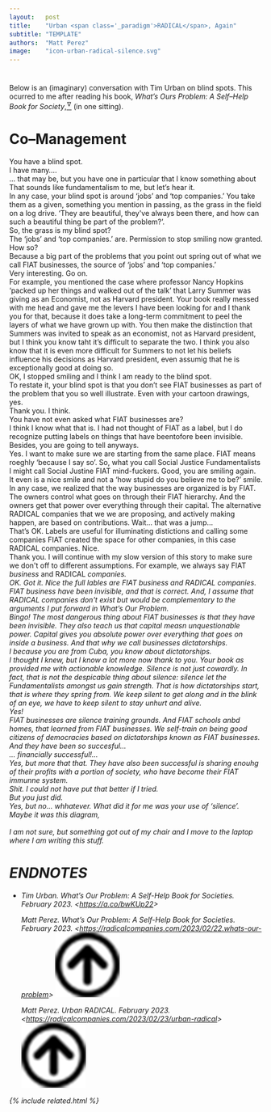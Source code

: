```yaml
---
layout:   post
title:    "Urban <span class='_paradigm'>RADICAL</span>, Again"
subtitle: "TEMPLATE"
authors:  "Matt Perez"
image:    "icon-urban-radical-silence.svg"
---
```


<div style="display:none;">
 <p>An (imaginary) conversation with Tim Urban on blind spots.</p>
</div>

<h1></h1>
 <p>Below is an (imaginary) conversation with Tim Urban on blind spots. This ocurred to me after reading his book, <em>What&rsquo;s Ours Problem: A Self&ndash;Help Book for Society</em>,<a href="#en01"><sup id="bm01">&hairsp;&nabla;&hairsp;</sup></a> (in one sitting).</p>

<h1>Co&ndash;Management</h1>
 <div class="_quotespan">You have a blind spot.</div>
 <div class="_quotespan">I have many&hellip;.</div>
 <div class="_quotespan">&hellip; that may be, but you have one in particular that I know something about</div>
 <div class="_quotespan">That sounds like fundamentalism to me, but let&rsquo;s hear it.</div>
 <div class="_quotespan">In any case, your blind spot is around &lsquo;jobs&rsquo; and &lsquo;top companies.&rsquo; You take them as a given, something you mention in passing, as the grass in the field on a log drive. &lsquo;They are beautiful, they've always been there, and how can such a beautiful thing be part of the problem?&rsquo;.</div>
 <div class="_quotespan">So, the grass is my blind spot?</div>
 <div class="_quotespan">The &lsquo;jobs&rsquo; and &lsquo;top companies.&rsquo; are. Permission to stop smiling now granted.</div>
 <div class="_quotespan">How so?</div>
 <div class="_quotespan">Because a big part of the problems that you point out spring out of what we call <span class="_paradigm">FIAT</span> businesses, the source of &lsquo;jobs&rsquo; and &lsquo;top companies.&rsquo;</div>
 <div class="_quotespan">Very interesting. Go on.</div>
 <div class="_quotespan">For example, you mentioned the case where professor Nancy Hopkins &lsquo;packed up her things and walked out of the talk&rsquo; that Larry Summer was giving as an Economist, not as Harvard president. Your book really messed with me head and gave me the levers I have been looking for and I thank you for that, because it does take a long-term commitment to peel the layers of what we have grown up with. You then make the distinction that Summers was invited to speak as an economist, not as Harvard president, but I think you know taht it&rsquo;s difficult to separate the two. I think you also know that it is even more difficult for Summers to not let his beliefs influence his decisions as Harvard president, even assumig that he is exceptionally good at doing so.</div>
 <div class="_quotespan">OK, I stopped smiling and I think I am ready to the blind spot.</div>
 <div class="_quotespan">To restate it, your blind spot is that you don&rsquo;t see <span class="_paradigm">FIAT</span> businesses as part of the problem that you so well illustrate. Even with your cartoon drawings, yes.</div>
 <div class="_quotespan">Thank you. I think.</div>
 <div class="_quotespan">You have not even asked what <span class="_paradigm">FIAT</span> businesses are?</div>
 <div class="_quotespan">I think I know what that is. I had not thought of <span class="_paradigm">FIAT</span> as a label, but I do recognize putting labels on things that have beentofore been invisible. Besides, you are going to tell anyways.</div>
 <div class="_quotespan">Yes. I want to make sure we are starting from the same place. <span class="_paradigm">FIAT</span> means roeghly &lsquo;because I say so&rsquo;. So, what you call Social Justice Fundamentalists I might call Social Justine <span class="_paradigm">FIAT</span> mind-fuckers. Good, you are smiling again.</div>
 <div class="_quotespan">It even is a nice smile and not a &lsquo;how stupid do you believe me to be?&rsquo; smile.</div>
 <div class="_quotespan">In any case, we realized that the way businesses are organized is by <span class="_paradigm">FIAT</span>. The owners control what goes on through their <span class="_paradigm">FIAT</span> hierarchy. And the owners get that power over everything through their capital. The alternative RADICAL companies that we we are proposing, and actively making happen, are based on contributions. Wait&hellip; that was a jump&hellip; </div>
 <div class="_quotespan">That&rsquo;s OK. Labels are useful for illuminating distictions and calling some companies <span class="_paradigm">FIAT</span> created the space for other companies, in this case <span class="_paradigm">RADICAL</span> companies. Nice.</div>
 <div class="_quotespan">Thank you. I will continue with my slow version of this story to make sure we don't off to different assumptions. For example, we always say <span class="_paradigm">FIAT</span> <em>business</em> and <span class="_paradigm">RADICAL</span> <em>companies<em>.</div>
 <div class="_quotespan">OK. Got it. Nice the full lables are <span class="_paradigm">FIAT</span> <em>business</em> and <span class="_paradigm">RADICAL</span> <em>companies<em>. <span class="_paradigm">FIAT</span> <em>business</em> have been invisible, and that is correct. And, I assume that <span class="_paradigm">RADICAL</span> <em>companies<em> don't exist but would be complementary to the arguments I put forward in <em>What&rsquo;s Our Problem</em>.</div>
 <div class="_quotespan">Bingo! The most dangerous thing about <span class="_paradigm">FIAT</span> businesses is that they have been invisible. They also teach us that capital measn unquestionable power. Capital gives you absolute power over everything that goes on inside a business. And that why we call businesses dictatorships.</div>
 <div class="_quotespan">I because you are from Cuba, you know about dictatorships.</div>
 <div class="_quotespan">I thought I knew, but I know a lot more now thank to you. Your book as provided me with actionable knowledge. Silence is not just cowardly. In fact, that is not the despicable thing about silence: silence let the Fundamentalists amongst us gain strength. That is how dictatorships start, that is where they spring from. We keep silent to get along and in the blink of an eye, we <em>have to</em> keep silent to stay unhurt and alive.</div>
 <div class="_quotespan">Yes!</div>
 <div class="_quotespan"><span class="_paradigm">FIAT</span> businesses are silence training grounds. And <span class="_paradigm">FIAT</span> schools anbd homes, that learned from <span class="_paradigm">FIAT</span> businesses. We self-train on being good citizens of democracies <em>based on dictatorships</em> known as <span class="_paradigm">FIAT</span> businesses.</div>
 <div class="_quotespan">And they have been so succesful&hellip;</div>
 <div class="_quotespan">&hellip; financially successful!&hellip;</div>
 <div class="_quotespan">Yes, but more that that. They have also been successful is sharing enouhg of their profits with a portion of society, who have become their <span class="_paradigm">FIAT</span> immunne system.</div>
 <div class="_quotespan">Shit. I could not have put that better if I tried.</div>
 <div class="_quotespan">But you just did.</div>
 <div class="_quotespan">Yes, but no&hellip; whhatever. What did it for me was your use of &lsquo;silence&rsquo;. Maybe it was this diagram,</div>
 <div class="_center">
  <img
   src="/assets/img/pic-whats-our-problem-silence.svg"
   width="00%"
   alt="">
 </div>
 <div class="_quotespan">I am not sure, but something got out of my chair and I move to the laptop where I am writing this stuff.</div>
 <div class="_quotespan">

 </div>
 <div class="_quotespan">

<h1 class="_section">ENDNOTES</h1>
 <ul>
  <li id="en01">
   <p class="_list-item">
    Tim Urban.
    <em>What&rsquo;s Our Problem: A Self-Help Book for Societies</em>.
    February 2023.
    &lt;<a href="https://a.co/bwKUp22" target="_blank">https://a.co/bwKUp22</a>&gt;
   </p>
   <p class="_list-item">
    Matt Perez.
    <em>What&rsquo;s Our Problem: A Self-Help Book for Societies</em>.
    February 2023.
    &lt;<a href="https://radicalcompanies.com/2023/02/22/whats-our-problem" target="_blank">https://radicalcompanies.com/2023/02/22.whats-our-problem</a>&gt;
    <a class="_uparrow" href="#bm01"><img src="/assets/img/arrow-up-icon.png"></a>
   </p>
   <p class="_list-item">
    Matt Perez.
    <em>Urban <span class='_paradigm'>RADICAL</span></em>.
    February 2023.
    &lt;<a href="https://radicalcompanies.com/2023/02/23/urban-radical" target="_blank">https://radicalcompanies.com/2023/02/23/urban-radical</a>&gt;
    <a class="_uparrow" href="#bm01"><img src="/assets/img/arrow-up-icon.png"></a>
   </p>
  </li>
 </ul>

{% include related.html %}
